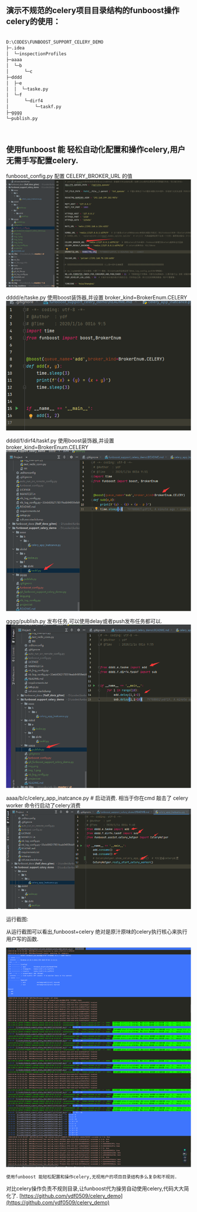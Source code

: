 ## 演示不规范的celery项目目录结构的funboost操作celery的使用：



```

D:\CODES\FUNBOOST_SUPPORT_CELERY_DEMO
├─.idea
│  └─inspectionProfiles
├─aaaa
│  └─b
│      └─c
├─dddd
│  ├─e
│  │  └─taske.py
│  └─f
│      └─dirf4
│          └─taskf.py
├─gggg
└─publish.py

        
```

## 使用funboost 能 轻松自动化配置和操作celery,用户无需手写配置celery.

funboost_config.py  配置 CELERY_BROKER_URL 的值
![img_4.png](img_4.png)

dddd/e/taske.py 使用boost装饰器,并设置 broker_kind=BrokerEnum.CELERY
![img.png](img.png)

dddd/f/dirf4/taskf.py 使用boost装饰器,并设置 broker_kind=BrokerEnum.CELERY
![img_1.png](img_1.png)


gggg/publish.py  发布任务,可以使用delay或者push发布任务都可以.
![img_2.png](img_2.png)


aaaa/b/c/celery_app_inatcance.py  # 启动消费. 相当于你在cmd 敲击了 celery worker 命令行启动了celery消费
![img_3.png](img_3.png)


运行截图:

从运行截图可以看出,funboost+celery 绝对是原汁原味的celery执行核心来执行用户写的函数.

![img_5.png](img_5.png)


```
使用funboost 能轻松配置和操作celery,无视用户的项目目录结构多么复杂和不规则.
```

对比celery操作负责不规则目录,让funboost代为操劳自动使用celery,代码大大简化了.
[https://github.com/ydf0509/celery_demo](https://github.com/ydf0509/celery_demo)







